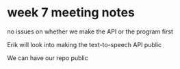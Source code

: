 # week 7 meeting notes

no issues on whether we make the API or the program first

Erik will look into making the text-to-speech API public

We can have our repo public